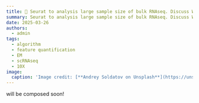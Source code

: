 ```yaml
---
title: 🧬 Seurat to analysis large sample size of bulk RNAseq. Discuss Wixcox is better for clinical samples
summary: Seurat to analysis large sample size of bulk RNAseq. Discuss Wixcox is better for clinical samples 
date: 2025-03-26
authors:
  - admin
tags:
  - algorithm
  - feature quantification
  - EM
  - scRNAseq
  - 10X
image:
  caption: 'Image credit: [**Andrey Soldatov on Unsplash**](https://unsplash.com)'
---
```


will be composed soon!

